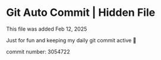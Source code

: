 # Git Auto Commit | Hidden File

This file was added Feb 12, 2025

Just for fun and keeping my daily git commit active 🤪

commit number: 3054722
